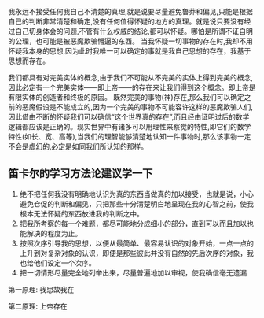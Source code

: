 我永远不接受任何我自己不清楚的真理,就是说要尽量避免鲁莽和偏见,只能是根据自己的判断非常清楚和确定,没有任何值得怀疑的地方的真理。就是说只要没有经过自己切身体会的问题,不管有什么权威的结论,都可以怀疑。哪怕是所谓不证自明的公理，也可能是被恶魔欺骗懵逼的东西。
当我怀疑一切事物的存在时,我却不用怀疑我本身的思想,因为此时我唯一可以确定的事就是我自己思想的存在，我基于思想而存在。

我们都具有对完美实体的概念,由于我们不可能从不完美的实体上得到完美的概念,因此必定有一个完美实体——即上帝——的存在来让我们得到这个概念。即上帝是有限实体的创造者和终极的原因。
既然完美的事物(神)存在,那么我们可以确定之前的恶魔假设是不能成立的,因为一个完美的事物不可能容许这样的恶魔欺骗人们,因此借由不断的怀疑我们可以确信“这个世界真的存在”,而且经由证明过后的数学逻辑都应该是正确的。现实世界中有诸多可以用理性来察觉的特性,即它们的数学特性(如长、宽、高等),当我们的理智能够清楚地认知一件事物时,那么该事物一定不会是虚幻的,必定是如同我们所认知的那样。


## 笛卡尔的学习方法论建议学一下
1. 绝不把任何我没有明确地认识为真的东西当做真的加以接受，也就是说，小心避免仓促的判断和偏见，只把那些十分清楚明白地呈现在我的心智之前，使我根本无法怀疑的东西放进我的判断之中。
2. 把我所考察的每一个难题，都尽可能地分成细小的部分，直到可以而且加以也能解决的程度为止。
3. 按照次序引导我的思想，以便从最简单、最容易认识的对象开始，一点一点的上升到对复杂对象的认识，即便是那些彼此并没有自然的先后次序的对象，我也给他们设定一个次序。
4. 把一切情形尽量完全地列举出来，尽量普遍地加以审视，使我确信毫无遗漏

第一原理:
我思故我在

第二原理:
上帝存在